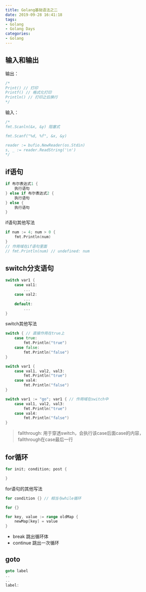 ```yaml
---
title: Golang基础语法之二
date: 2019-09-28 16:41:18
tags: 
- Golang
- Golang Days
categories:
- Golang
---
```


## 输入和输出

输出：

```go
/*
Print() // 打印
Printf() // 格式化打印
Println() // 打印之后换行
*/
```

输入：

```go
/*
fmt.Scanln(&x, &y) 阻塞式

fmt.Scanf("%d, %f", &x, &y)

reader := bufio.NewReader(os.Stdin)
s, _ := reader.ReadString('\n')
*/
```

## if语句

```go
if 布尔表达式1 {
    执行语句
} else if 布尔表达式2 {
    执行语句
} else {
    执行语句
}
```

if语句其他写法

```go
if num := 4; num > 0 {
    fmt.Println(num)
}
// 作用域在if语句里面
// fmt.Println(num) // undefined: num
```

## switch分支语句

```go
switch var1 {
    case val1:
        ...
    case val2:
        ...
    default:
        ...
}
```

switch其他写法

```go
switch { // 直接作用在true上
    case true:
        fmt.Println("true")
    case false:
        fmt.Println("false")
}

switch var1 {
    case val1, val2, val3:
        fmt.Println("true")
    case val4:
        fmt.Println("false")
}

switch var1 := "go"; var1 { // 作用域在switch中
    case val1, val2, val3:
        fmt.Println("true")
    case val4:
        fmt.Println("false")
}
```

>fallthrough: 用于穿透switch，会执行该case后面case的内容，fallthrough在case最后一行

## for循环

```go
for init; condition; post {

}
```

for语句的其他写法

```go
for condition {} // 相当与while循环

for {}

for key, value := range oldMap {
    newMap[key] = value
}
```

- break 跳出循环体
- continue 跳出一次循环

## goto

```go
goto label
..
..
label:
```
